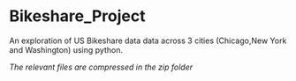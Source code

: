 # Bikeshare_Project
An exploration of US Bikeshare data data across 3 cities (Chicago,New York and Washington) using python.

<i>The relevant files are compressed in the zip folder</i>
